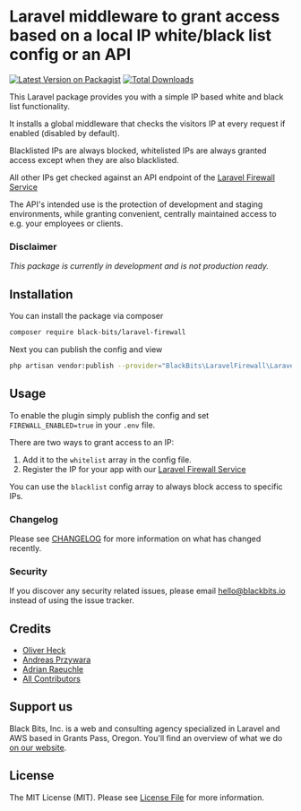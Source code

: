 # Laravel middleware to grant access based on a local IP white/black list config or an API

[![Latest Version on Packagist](https://img.shields.io/packagist/v/black-bits/laravel-firewall.svg?style=flat-square)](https://packagist.org/packages/black-bits/laravel-firewall)
[![Total Downloads](https://img.shields.io/packagist/dt/black-bits/laravel-firewall.svg?style=flat-square)](https://packagist.org/packages/black-bits/laravel-firewall)

This Laravel package provides you with a simple IP based white and black list functionality.

It installs a global middleware that checks the visitors IP at every request if enabled (disabled by default).

Blacklisted IPs are always blocked, whitelisted IPs are always granted access except when they are also blacklisted.

All other IPs get checked against an API endpoint of the [Laravel Firewall Service](https://laravel-firewall.io)

The API's intended use is the protection of development and staging environments, while granting convenient, centrally maintained access to e.g. your employees or clients.

### Disclaimer
_This package is currently in development and is not production ready._

## Installation

You can install the package via composer

```bash
composer require black-bits/laravel-firewall
```

Next you can publish the config and view

```bash
php artisan vendor:publish --provider="BlackBits\LaravelFirewall\LaravelFirewallServiceProvider"
```

## Usage

To enable the plugin simply publish the config and set `FIREWALL_ENABLED=true` in your `.env` file.

There are two ways to grant access to an IP: 
1. Add it to the `whitelist` array in the config file.
2. Register the IP for your app with our [Laravel Firewall Service](https://laravel-firewall.io)

You can use the `blacklist` config array to always block access to specific IPs.

### Changelog

Please see [CHANGELOG](CHANGELOG.md) for more information on what has changed recently.

### Security

If you discover any security related issues, please email [hello@blackbits.io](mailto:hello@blackbits.io) instead of using the issue tracker.

## Credits

- [Oliver Heck](https://github.com/oheck)
- [Andreas Przywara](https://github.com/aprzywara)
- [Adrian Raeuchle](https://github.com/araeuchle)
- [All Contributors](../../contributors)

## Support us

Black Bits, Inc. is a web and consulting agency specialized in Laravel and AWS based in Grants Pass, Oregon. You'll find an overview of what we do [on our website](https://blackbits.io).

## License

The MIT License (MIT). Please see [License File](LICENSE.md) for more information.
